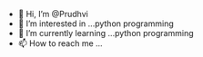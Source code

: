 - 👋 Hi, I’m @Prudhvi
- 👀 I’m interested in ...python programming 
- 🌱 I’m currently learning ...python programming
- 📫 How to reach me ...

<!---
Pkpcp/Pkpcp is a ✨ special ✨ repository because its `README.md` (this file) appears on your GitHub profile.
You can click the Preview link to take a look at your changes.
--->
